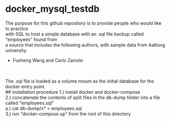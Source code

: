 # docker_mysql_testdb

The purpose for this github repository is to provide people who would like to practice <br>
with SQL to host a simple database with an .sql file backup called "employees" found from <br>
a source that includes the following authors, with sample data from Aalborg university: <br>
-  Fusheng Wang and Carlo Zaniolo
<br>
<br>
The .sql file is loaded as a volume mount as the initial database for the docker entry point.
<br>
## installation procedure
1.) install docker and docker-compose<br>
2.) concatenate the contents of split files in the db-dump folder into a file called "employees.sql"<br>
     a.) cat db-dump/x* > employees.sql <br>
3.) run "docker-compose up" from the root of this directory